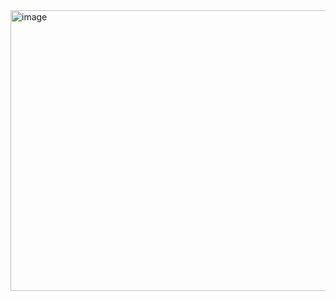 <img width="961" height="449" alt="image" src="https://github.com/user-attachments/assets/b270fcca-e7a3-4562-ab6e-4ea640e19d20" />
